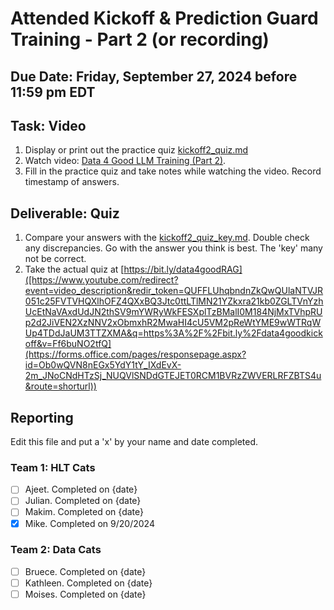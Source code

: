 # Attended Kickoff & Prediction Guard Training - Part 2 (or recording)

## Due Date: Friday, September 27, 2024 before 11:59 pm EDT

## Task: Video
1. Display or print out the practice quiz [kickoff2_quiz.md]()
2. Watch video: [Data 4 Good LLM Training (Part 2)](https://www.youtube.com/watch?v=hgkDPjKXlb4).
3. Fill in the practice quiz and take notes while watching the video. Record timestamp of answers.

## Deliverable: Quiz 
1. Compare your answers with the [kickoff2_quiz_key.md](). Double check any discrepancies. Go with the answer you think is best. The 'key' many not be correct. 
2. Take the actual quiz at [https://bit.ly/data4goodRAG]([https://www.youtube.com/redirect?event=video_description&redir_token=QUFFLUhqbndnZkQwQUlaNTVJR051c25FVTVHQXlhOFZ4QXxBQ3Jtc0ttLTlMN21YZkxra21kb0ZGLTVnYzhUcEtNaVAxdUdJN2thSV9mYWRyWkFESXplTzBMalI0M184NjMxTVhpRUp2d2JiVEN2XzNNV2xObmxhR2MwaHI4cU5VM2pReWtYME9wWTRqWUp4TDdJaUM3TTZXMA&q=https%3A%2F%2Fbit.ly%2Fdata4goodkickoff&v=Ff6buNO2tfQ](https://forms.office.com/pages/responsepage.aspx?id=Ob0wQVN8nEGx5YdY1tY_IXdEvX-2m_JNoCNdHTzSj_NUQVlSNDdGTEJET0RCM1BVRzZWVERLRFZBTS4u&route=shorturl))

## Reporting
Edit this file and put a 'x' by your name and date completed. 

### Team 1: HLT Cats
- [ ] Ajeet. Completed on {date}
- [ ] Julian. Completed on {date}
- [ ] Makim. Completed on {date}
- [x] Mike. Completed on 9/20/2024

### Team 2:  Data Cats
- [ ] Bruece. Completed on {date}
- [ ] Kathleen. Completed on {date}
- [ ] Moises. Completed on {date}
